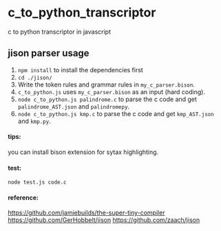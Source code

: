 # c_to_python_transcriptor

c to python transcriptor in javascript

## jison parser usage

1. `npm install` to install the dependencies first
2. `cd ./jison/`
3. Write the token rules and grammar rules in `my_c_parser.bison`.
4. `c_to_python.js` uses `my_c_parser.bison` as an input (hard coding).
5. `node c_to_python.js palindrome.c` to parse the c code and get `palindrome_AST.json` and `palindromepy`.
6. `node c_to_python.js kmp.c` to parse the c code and get `kmp_AST.json` and `kmp.py`.

#### tips:
you can install bison extension for sytax highlighting.

#### test:
```node test.js code.c```

#### reference:
https://github.com/jamiebuilds/the-super-tiny-compiler
https://github.com/GerHobbelt/jison
https://github.com/zaach/jison
